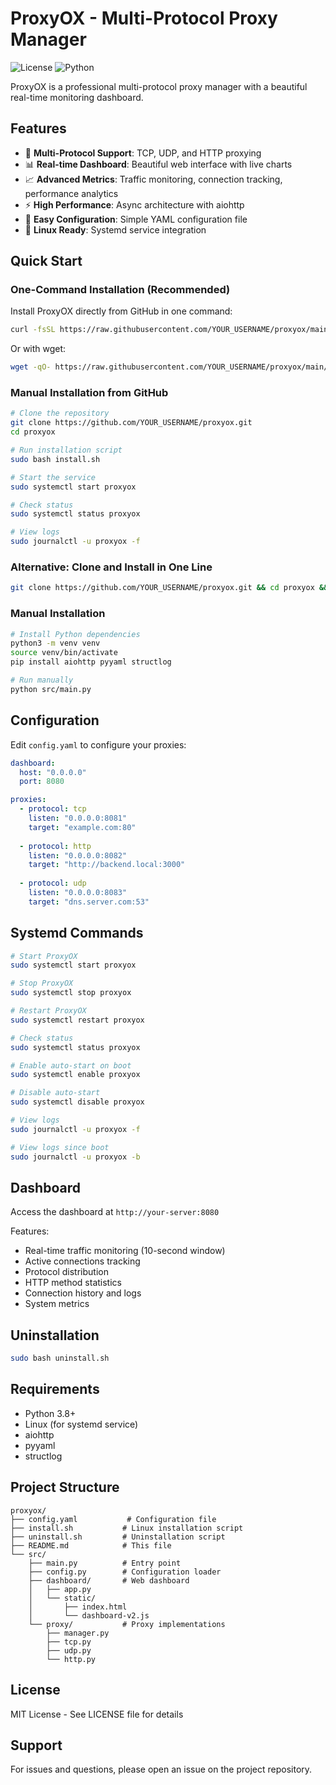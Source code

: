 # ProxyOX - Multi-Protocol Proxy Manager

![License](https://img.shields.io/badge/license-MIT-blue.svg)
![Python](https://img.shields.io/badge/python-3.8+-blue.svg)

ProxyOX is a professional multi-protocol proxy manager with a beautiful real-time monitoring dashboard.

## Features

- 🚀 **Multi-Protocol Support**: TCP, UDP, and HTTP proxying
- 📊 **Real-time Dashboard**: Beautiful web interface with live charts
- 📈 **Advanced Metrics**: Traffic monitoring, connection tracking, performance analytics
- ⚡ **High Performance**: Async architecture with aiohttp
- 🔧 **Easy Configuration**: Simple YAML configuration file
- 🐧 **Linux Ready**: Systemd service integration

## Quick Start

### One-Command Installation (Recommended)

Install ProxyOX directly from GitHub in one command:

```bash
curl -fsSL https://raw.githubusercontent.com/YOUR_USERNAME/proxyox/main/install.sh | sudo bash
```

Or with wget:

```bash
wget -qO- https://raw.githubusercontent.com/YOUR_USERNAME/proxyox/main/install.sh | sudo bash
```

### Manual Installation from GitHub

```bash
# Clone the repository
git clone https://github.com/YOUR_USERNAME/proxyox.git
cd proxyox

# Run installation script
sudo bash install.sh

# Start the service
sudo systemctl start proxyox

# Check status
sudo systemctl status proxyox

# View logs
sudo journalctl -u proxyox -f
```

### Alternative: Clone and Install in One Line

```bash
git clone https://github.com/YOUR_USERNAME/proxyox.git && cd proxyox && sudo bash install.sh
```

### Manual Installation

```bash
# Install Python dependencies
python3 -m venv venv
source venv/bin/activate
pip install aiohttp pyyaml structlog

# Run manually
python src/main.py
```

## Configuration

Edit `config.yaml` to configure your proxies:

```yaml
dashboard:
  host: "0.0.0.0"
  port: 8080

proxies:
  - protocol: tcp
    listen: "0.0.0.0:8081"
    target: "example.com:80"
    
  - protocol: http
    listen: "0.0.0.0:8082"
    target: "http://backend.local:3000"
    
  - protocol: udp
    listen: "0.0.0.0:8083"
    target: "dns.server.com:53"
```

## Systemd Commands

```bash
# Start ProxyOX
sudo systemctl start proxyox

# Stop ProxyOX
sudo systemctl stop proxyox

# Restart ProxyOX
sudo systemctl restart proxyox

# Check status
sudo systemctl status proxyox

# Enable auto-start on boot
sudo systemctl enable proxyox

# Disable auto-start
sudo systemctl disable proxyox

# View logs
sudo journalctl -u proxyox -f

# View logs since boot
sudo journalctl -u proxyox -b
```

## Dashboard

Access the dashboard at `http://your-server:8080`

Features:
- Real-time traffic monitoring (10-second window)
- Active connections tracking
- Protocol distribution
- HTTP method statistics
- Connection history and logs
- System metrics

## Uninstallation

```bash
sudo bash uninstall.sh
```

## Requirements

- Python 3.8+
- Linux (for systemd service)
- aiohttp
- pyyaml
- structlog

## Project Structure

```
proxyox/
├── config.yaml           # Configuration file
├── install.sh           # Linux installation script
├── uninstall.sh         # Uninstallation script
├── README.md            # This file
└── src/
    ├── main.py          # Entry point
    ├── config.py        # Configuration loader
    ├── dashboard/       # Web dashboard
    │   ├── app.py
    │   └── static/
    │       ├── index.html
    │       └── dashboard-v2.js
    └── proxy/           # Proxy implementations
        ├── manager.py
        ├── tcp.py
        ├── udp.py
        └── http.py
```

## License

MIT License - See LICENSE file for details

## Support

For issues and questions, please open an issue on the project repository.
